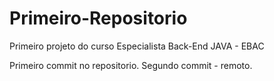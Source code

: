 # Primeiro-Repositorio
Primeiro projeto do curso Especialista Back-End JAVA - EBAC

Primeiro commit no repositorio.
Segundo commit - remoto.

